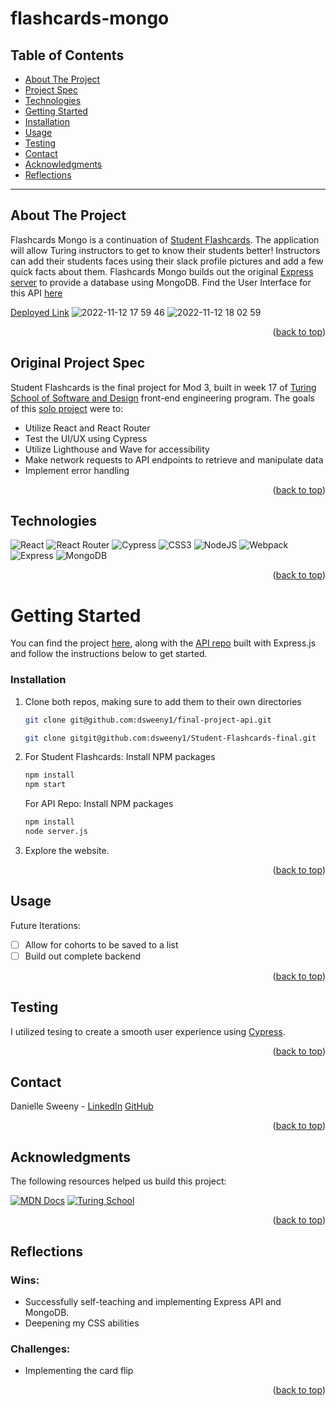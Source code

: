 # flashcards-mongo<a name="readme-top"></a>

## Table of Contents

- [About The Project](#about-the-project)
- [Project Spec](#project-spec)
- [Technologies](#technologies)
- [Getting Started](#getting-started)
- [Installation](#installation)
- [Usage](#usage)
- [Testing](#testing)
- [Contact](#contact)
- [Acknowledgments](#acknowledgments)
- [Reflections](#reflections)

---

## About The Project
Flashcards Mongo is a continuation of [Student Flashcards](https://github.com/dsweeny1/Student-Flashcards-final). The application will allow Turing instructors to get to know their students better! Instructors can add their students faces using their slack profile pictures and add a few quick facts about them. Flashcards Mongo builds out the original [Express server](https://github.com/dsweeny1/final-project-api) to provide a database using MongoDB. Find the User Interface for this API [here](students-mongo-qx6kq6hv3-dsweeny1.vercel.app)

[Deployed Link](https://student-flashcards-final.vercel.app/)
![2022-11-12 17 59 46](https://user-images.githubusercontent.com/11345457/201500572-140f2bc8-eacb-4cab-9b4e-56c2805ce8fe.gif)
![2022-11-12 18 02 59](https://user-images.githubusercontent.com/11345457/201500618-29ee3b1d-e2ee-40ef-903a-6b85cbd26f3f.gif)


<p align="right">(<a href="#readme-top">back to top</a>)</p>

## Original Project Spec

Student Flashcards is the final project for Mod 3, built in week 17 of [Turing School of Software and Design](https://turing.edu/) front-end engineering program. The goals of this [solo project](https://frontend.turing.edu/projects/module-3/showcase.html) were to:

- Utilize React and React Router
- Test the UI/UX using Cypress
- Utilize Lighthouse and Wave for accessibility
- Make network requests to API endpoints to retrieve and manipulate data
- Implement error handling

<p align="right">(<a href="#readme-top">back to top</a>)</p>

## Technologies

![React](https://img.shields.io/badge/React-20232A?style=for-the-badge&logo=react&logoColor=61DAFB)
![React Router](https://img.shields.io/badge/React_Router-CA4245?style=for-the-badge&logo=react-router&logoColor=white)
![Cypress](https://img.shields.io/badge/-cypress-%23E5E5E5?style=for-the-badge&logo=cypress&logoColor=058a5e)
![CSS3](https://img.shields.io/badge/css3-%231572B6.svg?style=for-the-badge&logo=css3&logoColor=white)
![NodeJS](https://img.shields.io/badge/node.js-6DA55F?style=for-the-badge&logo=node.js&logoColor=white)
![Webpack](https://img.shields.io/badge/webpack-%238DD6F9.svg?style=for-the-badge&logo=webpack&logoColor=black)
![Express](https://img.shields.io/badge/Express.js-000000?style=for-the-badge&logo=express&logoColor=white)
![MongoDB](https://img.shields.io/badge/MongoDB-4EA94B?style=for-the-badge&logo=mongodb&logoColor=white)

<p align="right">(<a href="#readme-top">back to top</a>)</p>

<!-- GETTING STARTED -->

# Getting Started

You can find the project [here](https://github.com/dsweeny1/Student-Flashcards-final), along with the [API repo](https://github.com/dsweeny1/final-project-api) built with Express.js and follow the instructions below to get started.

### Installation

1. Clone both repos, making sure to add them to their own directories
   ```sh
   git clone git@github.com:dsweeny1/final-project-api.git
   ```
   ```sh
   git clone gitgit@github.com:dsweeny1/Student-Flashcards-final.git
   ```
2. For Student Flashcards: Install NPM packages
   ```sh
   npm install
   npm start
   ```
   For API Repo: Install NPM packages
   ```sh
   npm install
   node server.js
   ```
3. Explore the website.

<p align="right">(<a href="#readme-top">back to top</a>)</p>

<!-- USAGE EXAMPLES -->

## Usage

Future Iterations:

- [ ] Allow for cohorts to be saved to a list
- [ ] Build out complete backend

<p align="right">(<a href="#readme-top">back to top</a>)</p>

## Testing

I utilized tesing to create a smooth user experience using [Cypress](https://www.cypress.io/).

<p align="right">(<a href="#readme-top">back to top</a>)</p>

<!-- CONTACT -->

## Contact

Danielle Sweeny - [LinkedIn](https://www.linkedin.com/in/danielle-sweeny-75b50b84/) [GitHub](https://github.com/dsweeny1)

<p align="right">(<a href="#readme-top">back to top</a>)</p>

<!-- ACKNOWLEDGMENTS -->

## Acknowledgments

The following resources helped us build this project:

[![MDN Docs][mdn-shield]][mdn]
[![Turing School](https://img.shields.io/badge/Turing_School-030303?style=for-the-badge)](https://turing.edu/)

<p align="right">(<a href="#readme-top">back to top</a>)</p>

## Reflections
### Wins:
- Successfully self-teaching and implementing Express API and MongoDB.
- Deepening my CSS abilities

### Challenges:
- Implementing the card flip


<p align="right">(<a href="#readme-top">back to top</a>)</p>

<!-- MARKDOWN LINKS & IMAGES -->
<!-- https://www.markdownguide.org/basic-syntax/#reference-style-links -->

[mdn-shield]: https://img.shields.io/badge/MDN_Web_Docs-black?style=for-the-badge&logo=mdnwebdocs&logoColor=white
[mdn]: https://developer.mozilla.org/en-US/
[contributors-shield]: https://img.shields.io/badge/Contributors-3-2ea44f?style=for-the-badge
[product-screenshot]: images/screenshot.png

